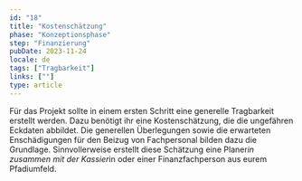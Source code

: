 ```yaml
---
id: "18"
title: "Kostenschätzung"
phase: "Konzeptionsphase"
step: "Finanzierung"
pubDate: 2023-11-24
locale: de
tags: ["Tragbarkeit"]
links: [""]
type: article
---
```


Für das Projekt sollte in einem ersten Schritt eine generelle Tragbarkeit erstellt werden. Dazu benötigt ihr eine Kostenschätzung, die die ungefähren Eckdaten abbildet. Die generellen Überlegungen sowie die erwarteten Enschädigungen für den Beizug von Fachpersonal bilden dazu die Grundlage. Sinnvollerweise erstellt diese Schätzung eine Planer*in zusammen mit der Kassier*in oder einer Finanzfachperson aus eurem Pfadiumfeld.
